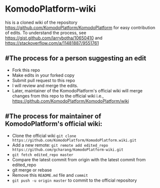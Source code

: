 # KomodoPlatform-wiki

his is a cloned wiki of the repository https://github.com/KomodoPlatform/KomodoPlatform for easy contribution of edits.
To understand the process, see https://gist.github.com/larrybotha/10650410 and https://stackoverflow.com/a/11481887/9551761

#The process for a person suggesting an edit
-------------------------------------------
+ Fork this repo
+ Make edits in your forked copy
+ Submit pull request to this repo
+ I will review and merge the edits.
+ Later, maintainer of the KomodoPlatform's official wiki will merge changes from this repo to the official wiki i.e., https://github.com/KomodoPlatform/KomodoPlatform/wiki

#The process for maintainer of KomodoPlatform's official wiki:
-------------------------------------------------------------
+ Clone the official wiki `git clone https://github.com/KomodoPlatform/KomodoPlatform.wiki.git`
+ Add a new remote: `git remote add edited_repo https://github.com/gcharang/KomodoPlatform-wiki.git`
+ `git fetch edited_repo master`
+ Compare the latest commit from origin with the latest commit from edited_repo
+ git merge or rebase
+ Remove this `README.md` file and `commit`
+ `git push -u origin master` to commit to the official repository  
